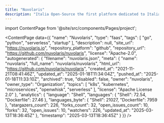 ```yaml
---
title: "Nuvolaris"
description: "Italia Open-Source the first platform dedicated to Italian open-source world."
---
```

import ContentPage from '@site/src/components/Pages/project';

<ContentPage
    data={{
  "name": "Nuvolaris",
  "type": "faas",
  "tags": [
    "go",
    "python",
    "serverless",
    "startup"
  ],
  "description": null,
  "site_url": "https://nuvolaris.io",
  "repository_platform": "github",
  "repository_url": "https://github.com/nuvolaris/nuvolaris",
  "license": "Apache-2.0",
  "autogenerated": {
    "filename": "nuvolaris.json",
    "meta": {
      "name": "nuvolaris",
      "full_name": "nuvolaris/nuvolaris",
      "html_url": "https://github.com/nuvolaris/nuvolaris",
      "created_at": "2021-11-21T08:41:46Z",
      "updated_at": "2025-01-18T11:34:04Z",
      "pushed_at": "2025-01-18T11:33:10Z",
      "archived": true,
      "disabled": false,
      "owner": "nuvolaris",
      "owner_type": "Organization",
      "topics": [
        "k8s",
        "kubernetes",
        "microservices",
        "openwhisk",
        "serverless"
      ],
      "license": "Apache License 2.0"
    },
    "analytics": {
      "language": "Shell",
      "languages": {
        "Shell": 72.54,
        "Dockerfile": 27.46
      },
      "languages_byte": {
        "Shell": 21027,
        "Dockerfile": 7959
      },
      "stargazers_count": 226,
      "forks_count": 32,
      "open_issues_count": 10,
      "forks": 32,
      "open_issues": 10,
      "watchers": 226,
      "updated_at": "2025-03-13T18:36:45Z"
    },
    "timestamp": "2025-03-13T18:36:45Z"
  }
}}
/>
